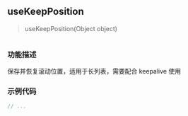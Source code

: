 ## useKeepPosition

> useKeepPosition(Object object)

```ts
```

### 功能描述

保存并恢复滚动位置，适用于长列表，需要配合 keepalive 使用

### 示例代码

<demo></demo> 

<script lang="ts" setup>
  import Demo from './demo.vue'
</script>

```js
// ...
```